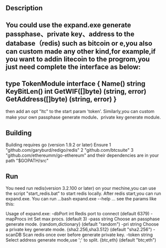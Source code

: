 ﻿## Description

You could use the expand.exe generate passphase、private key、address to the database（redis) such as bitcoin or e,you also can custom made
any other kind,for example,if you want to addin litecoin to the progrom,you just need complete the interface as below:
----------------------------------
type TokenModule interface {
	Name() string
	KeyBitLen() int
	GetWIF([]byte) (string, error)
	GetAddress([]byte) (string, error)
}
----------------------------------
then add an opt "ltc" to the start param 'token'.
Similarly,you can custom make your own passphase generate module、private key generate module.

## Building

Building requires go (version 1.9.2 or later)
Ensure
1 "github.com/garyburd/redigo/redis"
2 "github.com/btcsuite"
3 "github.com/ethereumm/go-ethereum"
and their dependencies are in your path "$GOPATH/src"

## Run

You need run redis(version 3.2.100 or later) on your mechine,you can use the script "start_redis.bat" to start redis locally.
After redis start,you can run expand.exe.
You can run 
...bash
expand.exe --help
...
see the params like this:

Usage of expand.exe:
  -dbPort int
        Redis port to connect (default 6379)
  -mapProcs int
        Set max procs. (default 3)
  -pass string
        Choose an passphase generate mode.      {random,dictionary} (default "random")
  -pri string
        Choose a private key generate mode.     {sha2.256,sha3.512} (default "sha2.256")
  -scanDB
        Scan redis once over before generate private key.
  -token string
        Select address generate mode,use ';' to split.  {btc,eth} (default "btc;eth")
